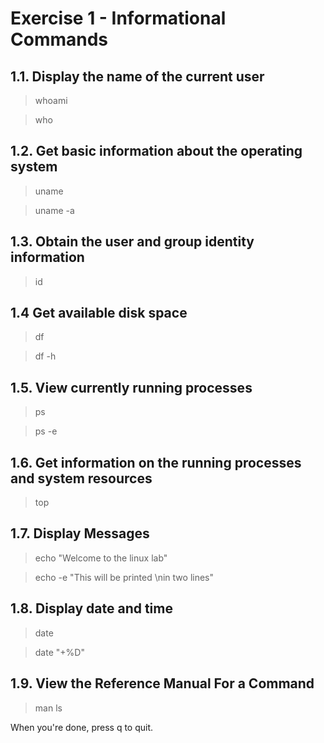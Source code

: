# Exercise 1 - Informational Commands

## 1.1. Display the name of the current user

> whoami

> who

## 1.2. Get basic information about the operating system

> uname

> uname -a

## 1.3. Obtain the user and group identity information

> id

## 1.4 Get available disk space

> df

> df -h

## 1.5. View currently running processes

> ps

> ps -e

## 1.6. Get information on the running processes and system resources

> top

## 1.7. Display Messages

> echo "Welcome to the linux lab"

> echo -e "This will be printed \nin two lines"

## 1.8. Display date and time

> date

> date "+%D"

## 1.9. View the Reference Manual For a Command

> man ls

When you're done, press q to quit.
